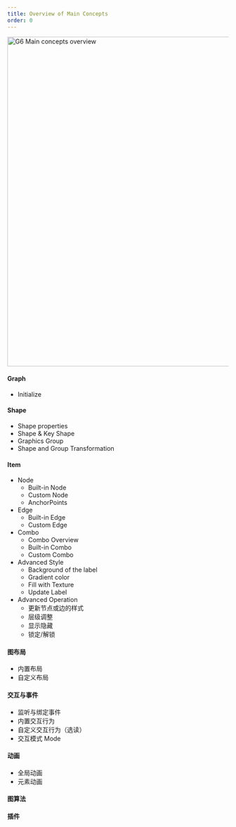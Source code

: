 ```yaml
---
title: Overview of Main Concepts
order: 0
---
```


<img src='https://gw.alipayobjects.com/mdn/rms_f8c6a0/afts/img/A*PXaZRIGT5nQAAAAAAAAAAAAAARQnAQ' width='750' alt='G6 Main concepts overview'/>

#### Graph
  - Initialize

#### Shape
  - Shape properties
  - Shape & Key Shape
  - Graphics Group
  - Shape and Group Transformation

#### Item
  - Node
    - Built-in Node
    - Custom Node
    - AnchorPoints
  - Edge
    - Built-in Edge
    - Custom Edge
  - Combo
    - Combo Overview
    - Built-in Combo
    - Custom Combo
  - Advanced Style
    - Background of the label
    - Gradient color
    - Fill with Texture
    - Update Label
  - Advanced Operation
    - 更新节点或边的样式
    - 层级调整
    - 显示隐藏
    - 锁定/解锁

#### 图布局
  - 内置布局
  - 自定义布局

#### 交互与事件
  - 监听与绑定事件
  - 内置交互行为
  - 自定义交互行为（选读）
  - 交互模式 Mode

#### 动画
  - 全局动画
  - 元素动画

#### 图算法
#### 插件
